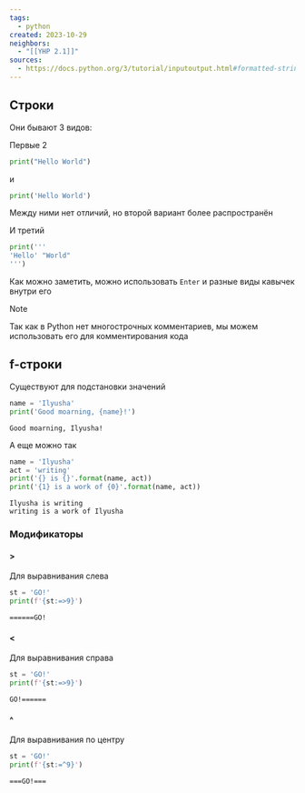 ```yaml
---
tags:
  - python
created: 2023-10-29
neighbors:
  - "[[YHP 2.1]]"
sources:
  - https://docs.python.org/3/tutorial/inputoutput.html#formatted-string-literals
---
```


## Строки

Они бывают 3 видов:

Первые 2
```python
print("Hello World")
```
и
```python
print('Hello World')
```

Между ними нет отличий, но второй вариант более распространён 

И третий
```python
print('''
'Hello' "World"
''')
```

Как можно заметить, можно использовать `Enter` и разные виды кавычек внутри его

>[!NOTE]
>Так как в Python нет многострочных комментариев, мы можем использовать его для комментирования кода


## f-строки

Существуют для подстановки значений
```python
name = 'Ilyusha'
print('Good moarning, {name}!')
```

```
Good moarning, Ilyusha!
```

А еще можно так
```python 
name = 'Ilyusha'
act = 'writing'
print('{} is {}'.format(name, act))
print('{1} is a work of {0}'.format(name, act))
```

```
Ilyusha is writing
writing is a work of Ilyusha
```
### Модификаторы

#### >

Для выравнивания слева
```python
st = 'GO!'
print(f'{st:=>9}')
```

```
======GO!
```

#### < 
Для выравнивания справа
```python
st = 'GO!'
print(f'{st:=>9}')
```

```
GO!======
```

#### ^
Для выравнивания по центру
```python
st = 'GO!'
print(f'{st:=^9}')
```

```
===GO!===
```

#### 
